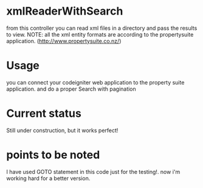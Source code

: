 # xmlReaderWithSearch
from this controller you can read xml files in a directory and pass the results to view. NOTE: all the xml entity formats are according to the propertysuite application. (http://www.propertysuite.co.nz/)

# Usage
you can connect your codeigniter web application to the property suite application. and do a proper Search with pagination

# Current status
Still under construction, but it works perfect!

# points to be noted
I have used GOTO statement in this code just for the testing!. now i'm working hard for a better version. 
